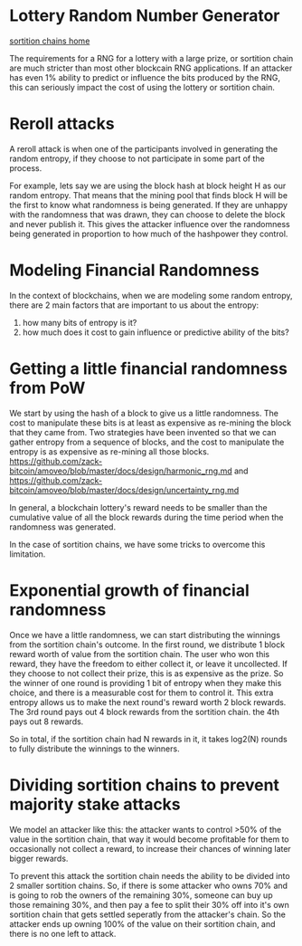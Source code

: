 Lottery Random Number Generator
============

[sortition chains home](https://github.com/zack-bitcoin/amoveo/blob/master/docs/design/sortition_chains.md)

The requirements for a RNG for a lottery with a large prize, or sortition chain are much stricter than most other blockcain RNG applications.
If an attacker has even 1% ability to predict or influence the bits produced by the RNG, this can seriously impact the cost of using the lottery or sortition chain.

Reroll attacks
==========

A reroll attack is when one of the participants involved in generating the random entropy, if they choose to not participate in some part of the process.

For example, lets say we are using the block hash at block height H as our random entropy.
That means that the mining pool that finds block H will be the first to know what randomness is being generated. If they are unhappy with the randomness that was drawn, they can choose to delete the block and never publish it.
This gives the attacker influence over the randomness being generated in proportion to how much of the hashpower they control.

Modeling Financial Randomness
==========

In the context of blockchains, when we are modeling some random entropy, there are 2 main factors that are important to us about the entropy:
1) how many bits of entropy is it?
2) how much does it cost to gain influence or predictive ability of the bits?

Getting a little financial randomness from PoW
===========

We start by using the hash of a block to give us a little randomness. The cost to manipulate these bits is at least as expensive as re-mining the block that they came from. Two strategies have been invented so that we can gather entropy from a sequence of blocks, and the cost to manipulate the entropy is as expensive as re-mining all those blocks. https://github.com/zack-bitcoin/amoveo/blob/master/docs/design/harmonic_rng.md and https://github.com/zack-bitcoin/amoveo/blob/master/docs/design/uncertainty_rng.md

In general, a blockchain lottery's reward needs to be smaller than the cumulative value of all the block rewards during the time period when the randomness was generated.

In the case of sortition chains, we have some tricks to overcome this limitation.

Exponential growth of financial randomness
===============

Once we have a little randomness, we can start distributing the winnings from the sortition chain's outcome. In the first round, we distribute 1 block reward worth of value from the sortition chain. The user who won this reward, they have the freedom to either collect it, or leave it uncollected.
If they choose to not collect their prize, this is as expensive as the prize.
So the winner of one round is providing 1 bit of entropy when they make this choice, and there is a measurable cost for them to control it.
This extra entropy allows us to make the next round's reward worth 2 block rewards.
The 3rd round pays out 4 block rewards from the sortition chain.
the 4th pays out 8 rewards.

So in total, if the sortition chain had N rewards in it, it takes log2(N) rounds to fully distribute the winnings to the winners.

Dividing sortition chains to prevent majority stake attacks
=================

We model an attacker like this: the attacker wants to control >50% of the value in the sortition chain, that way it would become profitable for them to occasionally not collect a reward, to increase their chances of winning later bigger rewards.

To prevent this attack the sortition chain needs the ability to be divided into 2 smaller sortition chains.
So, if there is some attacker who owns 70% and is going to rob the owners of the remaining 30%, someone can buy up those remaining 30%, and then pay a fee to split their 30% off into it's own sortition chain that gets settled seperatly from the attacker's chain.
So the attacker ends up owning 100% of the value on their sortition chain, and there is no one left to attack.
